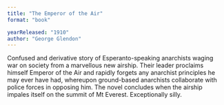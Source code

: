 ```yaml
---
title: "The Emperor of the Air"
format: "book"

yearReleased: "1910"
author: "George Glendon"
---
```

Confused and derivative story of Esperanto-speaking anarchists waging war on society from a marvellous new airship. Their leader proclaims himself Emperor of the Air and rapidly forgets any anarchist principles he may ever have had, whereupon ground-based anarchists collaborate with police forces in opposing him. The novel concludes when the airship impales itself on the summit of Mt Everest. Exceptionally silly.
 